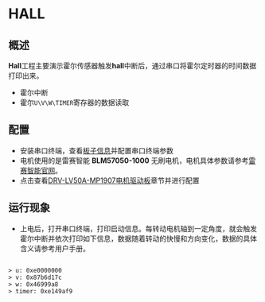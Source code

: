 # HALL

## 概述

**Hall**工程主要演示霍尔传感器触发**hall**中断后，通过串口将霍尔定时器的时间数据打印出来。

- 霍尔中断
- 霍尔`U\V\W\TIMER`寄存器的数据读取

## 配置

- 安装串口终端，查看[板子信息](lab_board_overiew)并配置串口终端参数
- 电机使用的是雷赛智能 **BLM57050-1000** 无刷电机，电机具体参数请参考[雷赛智能官网](https://leisai.com/)。
- 点击查看[DRV-LV50A-MP1907电机驱动板](lab_drv_lv50a_mp1907)章节并进行配置

## 运行现象

- 上电后，打开串口终端，打印启动信息。每转动电机轴到一定角度，就会触发霍尔中断并依次打印如下信息，数据随着转动的快慢和方向变化，数据的具体含义请参考用户手册。

```console

> u: 0xe0000000
> v: 0x87b6d17c
> w: 0x46999a8
> timer: 0xe149af9

```
